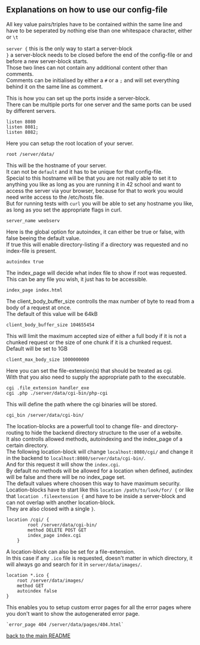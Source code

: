 ## Explanations on how to use our config-file

All key value pairs/triples have to be contained within the same line and have to be seperated by nothing else than one whitespace character, either ` ` or `\t`

`server {` this is the only way to start a server-block<br>
`}` a server-block needs to be closed before the end of the config-file or and before a new server-block starts.<br>
Those two lines can not contain any additional content other than comments.<br>
Comments can be initialised by either a `#`  or a `;` and will set everything behind it on the same line as comment.<br>


This is how you can set up the ports inside a server-block.<br>
There can be multiple ports for one server and the same ports can be used by different servers.<br>

```
listen 8080
listen 8081;
listen 8082;
```

Here you can setup the root location of your server.<br>
```
root /server/data/
```

This will be the hostname of your server.<br>
It can not be `default` and it has to be unique for that config-file.<br>
Special to this hostname will be that you are not really able to set it to anything you like as long as you are running it in 42 school and want to access the server via your browser, because for that to work you would need write access to the /etc/hosts file.<br>
But for running tests with `curl` you will be able to set any hostname you like, as long as you set the appropriate flags in curl.<br>
```
server_name weebserv
```

Here is the global option for autoindex, it can either be true or false, with false beeing the default value.<br>
If true this will enable directory-listing if a directory was requested and no index-file is present.<br>
```
autoindex true
```

The index_page will decide what index file to show if root was requested.<br>
This can be any file you wish, it just has to be accessible.<br>
```
index_page index.html
```

The client_body_buffer_size controlls the max number of byte to read from a body of a request at once.<br>
The default of this value will be 64kB<br>
```
client_body_buffer_size 104655454
```

This will limit the maximum accepted size of either a full body if it is not a chunked request or the size of one chunk if it is a chunked request.<br>
Default will be set to 1GB<br>
```
client_max_body_size 1000000000
```

Here you can set the file-extension(s) that should be treated as cgi.<br>
With that you also need to supply the appropriate path to the executable.<br>
```
cgi .file_extension handler_exe
cgi .php ./server/data/cgi-bin/php-cgi
```

This will define the path where the cgi binaries will be stored.<br>
```
cgi_bin	/server/data/cgi-bin/
```

The location-blocks are a powerfull tool to change file- and directory-routing to hide the backend directory structure to the user of a website.<br>
It also controlls allowed methods, autoindexing and the index_page of a certain directory.<br>
The following location-block will change `localhost:8080/cgi/` and change it in the backend to `localhost:8080/server/data/cgi-bin/`.<br>
And for this request it will show the `index.cgi`.<br>
By default no methods will be allowed for a location when defined, autindex will be false and there will be no index_page set.<br>
The default values where choosen this way to have maximum security.<br>
Location-blocks have to start like this `location /path/to/look/for/ {` or like that `location .fileextension {` and have to be inside a server-block and can not overlap with another location-block.<br>
They are also closed with a single `}`.<br>
```
location /cgi/ {
		root /server/data/cgi-bin/
		method DELETE POST GET
		index_page index.cgi
	}
```

A location-block can also be set for a file-extension.<br>
In this case if any `.ico` file is requested, doesn't matter in which directory, it will always go and search for it in `server/data/images/`.<br>
```
location *.ico {
	root /server/data/images/
	method GET
	autoindex false
}
```

This enables you to setup custom error pages for all the error pages where you don't want to show the autogenerated error page.<br>
```
`error_page 404 /server/data/pages/404.html`
```

[back to the main README](https://github.com/TamLem/Webserv/README.md)
